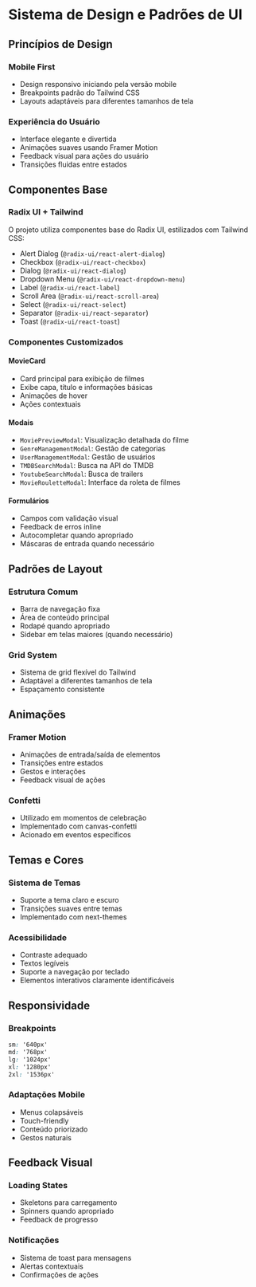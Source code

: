 # Sistema de Design e Padrões de UI

## Princípios de Design

### Mobile First
- Design responsivo iniciando pela versão mobile
- Breakpoints padrão do Tailwind CSS
- Layouts adaptáveis para diferentes tamanhos de tela

### Experiência do Usuário
- Interface elegante e divertida
- Animações suaves usando Framer Motion
- Feedback visual para ações do usuário
- Transições fluidas entre estados

## Componentes Base

### Radix UI + Tailwind
O projeto utiliza componentes base do Radix UI, estilizados com Tailwind CSS:

- Alert Dialog (`@radix-ui/react-alert-dialog`)
- Checkbox (`@radix-ui/react-checkbox`)
- Dialog (`@radix-ui/react-dialog`)
- Dropdown Menu (`@radix-ui/react-dropdown-menu`)
- Label (`@radix-ui/react-label`)
- Scroll Area (`@radix-ui/react-scroll-area`)
- Select (`@radix-ui/react-select`)
- Separator (`@radix-ui/react-separator`)
- Toast (`@radix-ui/react-toast`)

### Componentes Customizados

#### MovieCard
- Card principal para exibição de filmes
- Exibe capa, título e informações básicas
- Animações de hover
- Ações contextuais

#### Modais
- `MoviePreviewModal`: Visualização detalhada do filme
- `GenreManagementModal`: Gestão de categorias
- `UserManagementModal`: Gestão de usuários
- `TMDBSearchModal`: Busca na API do TMDB
- `YoutubeSearchModal`: Busca de trailers
- `MovieRouletteModal`: Interface da roleta de filmes

#### Formulários
- Campos com validação visual
- Feedback de erros inline
- Autocompletar quando apropriado
- Máscaras de entrada quando necessário

## Padrões de Layout

### Estrutura Comum
- Barra de navegação fixa
- Área de conteúdo principal
- Rodapé quando apropriado
- Sidebar em telas maiores (quando necessário)

### Grid System
- Sistema de grid flexível do Tailwind
- Adaptável a diferentes tamanhos de tela
- Espaçamento consistente

## Animações

### Framer Motion
- Animações de entrada/saída de elementos
- Transições entre estados
- Gestos e interações
- Feedback visual de ações

### Confetti
- Utilizado em momentos de celebração
- Implementado com canvas-confetti
- Acionado em eventos específicos

## Temas e Cores

### Sistema de Temas
- Suporte a tema claro e escuro
- Transições suaves entre temas
- Implementado com next-themes

### Acessibilidade
- Contraste adequado
- Textos legíveis
- Suporte a navegação por teclado
- Elementos interativos claramente identificáveis

## Responsividade

### Breakpoints
```css
sm: '640px'
md: '768px'
lg: '1024px'
xl: '1280px'
2xl: '1536px'
```

### Adaptações Mobile
- Menus colapsáveis
- Touch-friendly
- Conteúdo priorizado
- Gestos naturais

## Feedback Visual

### Loading States
- Skeletons para carregamento
- Spinners quando apropriado
- Feedback de progresso

### Notificações
- Sistema de toast para mensagens
- Alertas contextuais
- Confirmações de ações 